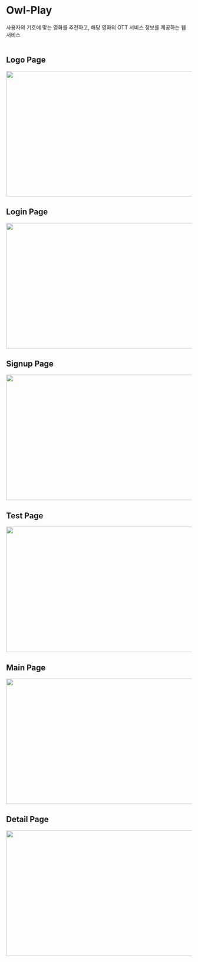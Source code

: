 <h1>Owl-Play</h1>
사용자의 기호에 맞는 영화를 추천하고, 해당 영화의 OTT 서비스 정보를 제공하는 웹 서비스
<br><br>
<h2>Logo Page</h2>
<img src=https://github.com/DooHongKm/OwlPlay-FE/assets/127850414/83136b71-b67c-47bf-a7d1-60a826eca14b width=720 height=340>
<h2>Login Page</h2>
<img src=https://github.com/DooHongKm/OwlPlay-FE/assets/127850414/3118c6eb-de53-4f4a-bede-8e8ff35159b7 width=720 height=340>
<h2>Signup Page</h2>
<img src=https://github.com/DooHongKm/OwlPlay-FE/assets/127850414/8442e812-e452-4546-ad12-e8eebe8d6146 width=720 height=340>
<h2>Test Page</h2>
<img src=https://github.com/DooHongKm/OwlPlay-FE/assets/127850414/b69f3c89-7e19-46fa-ab5f-1d2f216e9dd1 width=720 height=340>
<h2>Main Page</h2>
<img src=https://github.com/DooHongKm/OwlPlay-FE/assets/127850414/ff64b16e-96a3-4e3c-b5db-a989fdddc9bd width=720 height=340>
<h2>Detail Page</h2>
<img src=https://github.com/DooHongKm/OwlPlay-FE/assets/127850414/c5a1fc05-f4c7-4ab5-b789-537753b19188 width=720 height=340>
